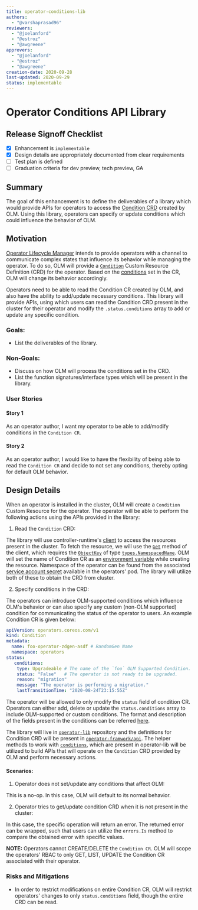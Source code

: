 ```yaml
---
title: operator-conditions-lib
authors:
  - "@varshaprasad96"
reviewers:
  - "@joelanford"
  - "@estroz"
  - "@awgreene"
approvers:
  - "@joelanford"
  - "@estroz"
  - "@awgreene"
creation-date: 2020-09-28
last-updated: 2020-09-29
status: implementable
---
```


# Operator Conditions API Library

## Release Signoff Checklist

- [x] Enhancement is `implementable`
- [x] Design details are appropriately documented from clear requirements
- [ ] Test plan is defined
- [ ] Graduation criteria for dev preview, tech preview, GA

## Summary

The goal of this enhancement is to define the deliverables of a library which would provide APIs for operators to access the [Condition CRD][conditions_proposal] created by OLM. Using this library, operators can specify or update conditions which could influence the behavior of OLM.

## Motivation

[Operator Lifecycle Manager][olm] intends to provide operators with a channel to communicate complex states that influence its behavior while managing the operator. To do so, OLM will provide a [`Condition`][conditions_proposal] Custom Resource Definition (CRD) for the operator. Based on the [conditions][conditions] set in the CR, OLM will change its behavior accordingly.

Operators need to be able to read the Condition CR created by OLM, and also have the ability to add/update necessary conditions. This library will provide APIs, using which users can read the Condition CRD present in the cluster for their operator and modify the `.status.conditions` array to add or update any specific condition.

### Goals:

- List the deliverables of the library.

### Non-Goals:

- Discuss on how OLM will process the conditions set in the CRD.
- List the function signatures/interface types which will be present in the library.

### User Stories

#### Story 1

As an operator author, I want my operator to be able to add/modify conditions in the `Condition CR`.

#### Story 2

As an operator author, I would like to have the flexibility of being able to read the `Condition CR` and decide to not set any conditions, thereby opting for default OLM behavior.

## Design Details

When an operator is installed in the cluster, OLM will create a `Condition` Custom Resource for the operator. The operator will be able to perform the following actions using the APIs provided in the library:

1. Read the `Condition` CRD:

The library will use controller-runtime's [client][cr_client] to access the resources present in the cluster. To fetch the resource, we will use the [`Get`][cr_get] method of the client, which requires the [`ObjectKey`][cr_objectkey] of type [`types.NamespacedName`][cr_namespacedname]. OLM will set the name of Condition CR as an [environment variable][conditions_followup_pr] while creating the resource. Namespace of the operator can be found from the associated [service account secret][accessing_api_from_pod] available in the operators' pod. The library will utilize both of these to obtain the CRD from cluster.

2. Specify conditions in the CRD:

The operators can introduce OLM-supported conditions which influence OLM's behavior or can also specify any custom (non-OLM supported) condition for communicating the status of the operator to users. An example Condition CR is given below:

```yaml
apiVersion: operators.coreos.com/v1
kind: Condition
metadata:
  name: foo-operator-zdgen-asdf # RandomGen Name
  namespace: operators
status:
   conditions:
    type: Upgradeable # The name of the `foo` OLM Supported Condition.
    status: "False"   # The operator is not ready to be upgraded.
    reason: "migration"
    message: "The operator is performing a migration."
    lastTransitionTime: "2020-08-24T23:15:55Z"
```

The operator will be allowed to only modify the `status` field of condition CR. Operators can either add, delete or update the `status.conditions` array to include OLM-supported or custom conditions. The format and description of the fields present in the conditions can be referred [here][condition_type].

The library will live in [`operator-lib`][operator_lib] repository and the definitions for Condition CRD will be present in [`operator-framwork/api`][api_repo]. The helper methods to work with [`conditions`][operator-lib-condition], which are present in operator-lib will be utilized to build APIs that will operate on the `Condition` CRD provided by OLM and perform necessary actions.

#### Scenarios:

1. Operator does not set/update any conditions that affect OLM:

This is a no-op. In this case, OLM will default to its normal behavior.

2. Operator tries to get/update condition CRD when it is not present in the cluster:

In this case, the specific operation will return an error. The returned error can be wrapped, such that users can utilize the `errors.Is` method to compare the obtained error with specific values.

**NOTE:**
Operators cannot CREATE/DELETE the `Condition CR`. OLM will scope the operators' RBAC to only GET, LIST, UPDATE the Condition CR associated with their operator.

### Risks and Mitigations

- In order to restrict modifications on entire Condition CR, OLM will restrict operators' changes to only `status.conditions` field, though the entire CRD can be read.

[olm]: https://github.com/operator-framework/operator-lifecycle-manager
[conditions_proposal]: https://github.com/operator-framework/enhancements/blob/master/enhancements/operator-conditions.md
[conditions]: https://github.com/kubernetes/enhancements/blob/3aa92e20bdfa2e60e3cb1a2b92cdca61847d7ad2/keps/sig-api-machinery/1623-standardize-conditions/README.md#kep-1623-standardize-conditions
[cr_client]: https://github.com/kubernetes-sigs/controller-runtime/tree/master/pkg/client
[cr_get]: https://github.com/kubernetes-sigs/controller-runtime/blob/dba75e5c7c5d39c6926307c01e402c0747bdc7ee/pkg/client/client.go#L174
[cr_objectkey]: https://github.com/kubernetes-sigs/controller-runtime/blob/dba75e5c7c5d39c6926307c01e402c0747bdc7ee/pkg/client/interfaces.go#L30
[cr_namespacedname]: https://pkg.go.dev/k8s.io/apimachinery/pkg/types#NamespacedName
[conditions_followup_pr]: https://github.com/operator-framework/enhancements/compare/master...awgreene:update-operator-status-enhancement?expand=1
[condition_type]: https://godoc.org/k8s.io/apimachinery/pkg/apis/meta/v1#Condition
[operator_lib]: https://github.com/operator-framework/operator-lib
[api_repo]: https://github.com/operator-framework/api
[operator-lib-condition]: https://github.com/operator-framework/operator-lib/blob/aac7eed1886158f2b42c11ade64b9e0673a5d3d6/status/conditions.go#L53
[accessing_api_from_pod]: https://kubernetes.io/docs/tasks/access-application-cluster/access-cluster/#accessing-the-api-from-a-pod

